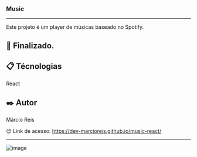 ### Music

---

Este projeto é um player de músicas baseado no Spotify.

## 🚀 Finalizado.

## 📋 Técnologias
React

## ✒️ Autor
Márcio Reis

😊 Link de acesso: https://dev-marcioreis.github.io/music-react/

---
![image](https://user-images.githubusercontent.com/122680054/213455865-b377713e-dba5-448d-b6c0-5e3e0eae02f6.png)
